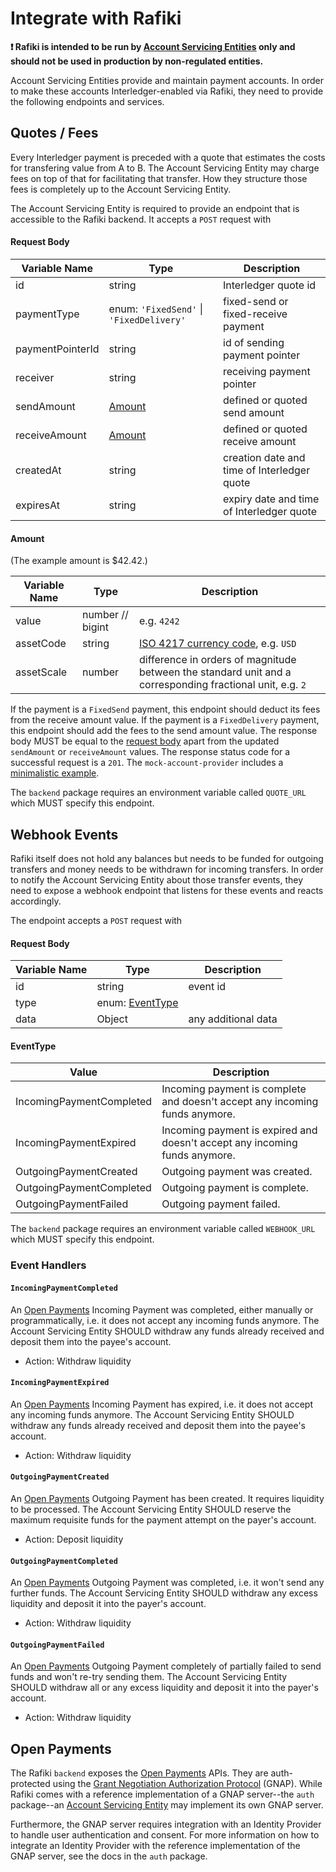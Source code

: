 # Integrate with Rafiki

**❗ Rafiki is intended to be run by [Account Servicing Entities](./glossary.md#account-servicing-entity) only and should not be used in production by non-regulated entities.**

Account Servicing Entities provide and maintain payment accounts. In order to make these accounts Interledger-enabled via Rafiki, they need to provide the following endpoints and services.

## Quotes / Fees

Every Interledger payment is preceded with a quote that estimates the costs for transfering value from A to B. The Account Servicing Entity may charge fees on top of that for facilitating that transfer. How they structure those fees is completely up to the Account Servicing Entity.

The Account Servicing Entity is required to provide an endpoint that is accessible to the Rafiki backend. It accepts a `POST` request with

#### Request Body

| Variable Name    | Type                                     | Description                                 |
| ---------------- | ---------------------------------------- | ------------------------------------------- |
| id               | string                                   | Interledger quote id                        |
| paymentType      | enum: `'FixedSend'` \| `'FixedDelivery'` | fixed-send or fixed-receive payment         |
| paymentPointerId | string                                   | id of sending payment pointer               |
| receiver         | string                                   | receiving payment pointer                   |
| sendAmount       | [Amount](#amount)                        | defined or quoted send amount               |
| receiveAmount    | [Amount](#amount)                        | defined or quoted receive amount            |
| createdAt        | string                                   | creation date and time of Interledger quote |
| expiresAt        | string                                   | expiry date and time of Interledger quote   |

#### Amount

(The example amount is $42.42.)

| Variable Name | Type             | Description                                                                                               |
| ------------- | ---------------- | --------------------------------------------------------------------------------------------------------- |
| value         | number // bigint | e.g. `4242`                                                                                               |
| assetCode     | string           | [ISO 4217 currency code](https://en.wikipedia.org/wiki/ISO_4217), e.g. `USD`                              |
| assetScale    | number           | difference in orders of magnitude between the standard unit and a corresponding fractional unit, e.g. `2` |

If the payment is a `FixedSend` payment, this endpoint should deduct its fees from the receive amount value. If the payment is a `FixedDelivery` payment, this endpoint should add the fees to the send amount value. The response body MUST be equal to the [request body](#request-body) apart from the updated `sendAmount` or `receiveAmount` values. The response status code for a successful request is a `201`. The `mock-account-provider` includes a [minimalistic example](../packages/mock-account-provider/app/routes/quotes.ts).

The `backend` package requires an environment variable called `QUOTE_URL` which MUST specify this endpoint.

## Webhook Events

Rafiki itself does not hold any balances but needs to be funded for outgoing transfers and money needs to be withdrawn for incoming transfers. In order to notify the Account Servicing Entity about those transfer events, they need to expose a webhook endpoint that listens for these events and reacts accordingly.

The endpoint accepts a `POST` request with

#### Request Body

| Variable Name | Type                          | Description         |
| ------------- | ----------------------------- | ------------------- |
| id            | string                        | event id            |
| type          | enum: [EventType](#eventtype) |
| data          | Object                        | any additional data |

#### EventType

| Value                    | Description                                                                 |
| ------------------------ | --------------------------------------------------------------------------- |
| IncomingPaymentCompleted | Incoming payment is complete and doesn't accept any incoming funds anymore. |
| IncomingPaymentExpired   | Incoming payment is expired and doesn't accept any incoming funds anymore.  |
| OutgoingPaymentCreated   | Outgoing payment was created.                                               |
| OutgoingPaymentCompleted | Outgoing payment is complete.                                               |
| OutgoingPaymentFailed    | Outgoing payment failed.                                                    |

The `backend` package requires an environment variable called `WEBHOOK_URL` which MUST specify this endpoint.

### Event Handlers

#### `IncomingPaymentCompleted`

An [Open Payments](./glossary#open-payments) Incoming Payment was completed, either manually or programmatically, i.e. it does not accept any incoming funds anymore. The Account Servicing Entity SHOULD withdraw any funds already received and deposit them into the payee's account.

- Action: Withdraw liquidity

#### `IncomingPaymentExpired`

An [Open Payments](./glossary#open-payments) Incoming Payment has expired, i.e. it does not accept any incoming funds anymore. The Account Servicing Entity SHOULD withdraw any funds already received and deposit them into the payee's account.

- Action: Withdraw liquidity

#### `OutgoingPaymentCreated`

An [Open Payments](./glossary#open-payments) Outgoing Payment has been created. It requires liquidity to be processed. The Account Servicing Entity SHOULD reserve the maximum requisite funds for the payment attempt on the payer's account.

- Action: Deposit liquidity

#### `OutgoingPaymentCompleted`

An [Open Payments](./glossary#open-payments) Outgoing Payment was completed, i.e. it won't send any further funds. The Account Servicing Entity SHOULD withdraw any excess liquidity and deposit it into the payer's account.

- Action: Withdraw liquidity

#### `OutgoingPaymentFailed`

An [Open Payments](./glossary#open-payments) Outgoing Payment completely of partially failed to send funds and won't re-try sending them. The Account Servicing Entity SHOULD withdraw all or any excess liquidity and deposit it into the payer's account.

- Action: Withdraw liquidity

## Open Payments

The Rafiki `backend` exposes the [Open Payments](./glossary#open-payments) APIs. They are auth-protected using the [Grant Negotiation Authorization Protocol](./glossary#grant-negotiation-authorization-protocol) (GNAP). While Rafiki comes with a reference implementation of a GNAP server--the `auth` package--an [Account Servicing Entity](./glossary#account-servicing-entity) may implement its own GNAP server.

Furthermore, the GNAP server requires integration with an Identity Provider to handle user authentication and consent. For more information on how to integrate an Identity Provider with the reference implementation of the GNAP server, see the docs in the `auth` package.
